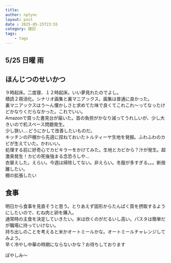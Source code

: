 ```yaml
---
title: 
author: nptync
layout: post
date : 2025-05-25T23:55
category: 雑記
tags:
    - tags
---
```

## 5/25 日曜 雨
## ほんじつのせいかつ
９時起床。二度寝、１２時起床。いい夢見れたのでよし。\
積読２冊消化。シナリオ画集と裏マニアックス。画集は普通に良かった。\
裏マニアックスはう～ん懐かしさと求めてた味で良くてこれこれ～ってなったけどかなりくだらなかった。これでいい。\
Amazonで買った書見台が届いた。首の負担がかなり減ってうれしいが、少し大きいので机スペース問題発生。\
少し狭い....どうにかして改善したいものだ。\
キッチンの戸棚から先週に捏ねておいたトルティーヤ生地を発掘。ふわふわのカビが生えていた。かわいい。\
処理する前に好奇心でカビキラーをかけてみた。生地とカビから？汁が発生。超激臭発生！カビの死後強まる念恐ろしや...\
衣替えした。えらい。今週は掃除してない。非えらい。冬服が多すぎる。。。断捨離したい。\
棚の拡張したい
## 食事
明日から食事を見直そうと思う。とりあえず固形からたんぱく質を摂取するようにしたいので、むね肉と卵を購入。\
通常時の主食を決定していきたい。米は炊くのがだるいし高い。パスタは簡単だが職場に持っていけない。\
持ち出しのことを考えると米かオートミールかな。オートミールチャレンジしてみよう。\
早く冷やし中華の時期にならないかな？お待ちしております

ぽやしみ～
